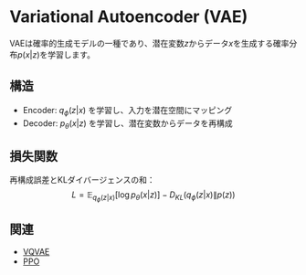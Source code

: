 # Variational Autoencoder (VAE)

VAEは確率的生成モデルの一種であり、潜在変数$z$からデータ$x$を生成する確率分布$p(x|z)$を学習します。

## 構造
- Encoder: $q_\phi(z|x)$ を学習し、入力を潜在空間にマッピング  
- Decoder: $p_\theta(x|z)$ を学習し、潜在変数からデータを再構成

## 損失関数
再構成誤差とKLダイバージェンスの和：
$$
L = \mathbb{E}_{q_\phi(z|x)}[\log p_\theta(x|z)] - D_{KL}(q_\phi(z|x)\|p(z))
$$

## 関連
- [VQVAE](../page.html?topic=vqvae)
- [PPO](../page.html?topic=ppo)
